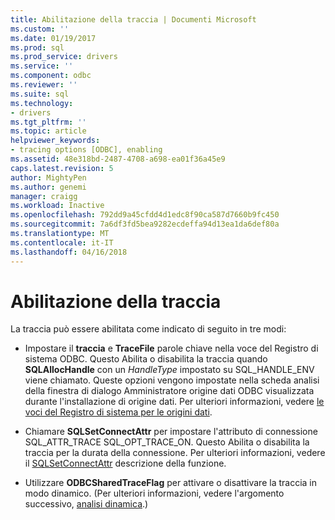 ```yaml
---
title: Abilitazione della traccia | Documenti Microsoft
ms.custom: ''
ms.date: 01/19/2017
ms.prod: sql
ms.prod_service: drivers
ms.service: ''
ms.component: odbc
ms.reviewer: ''
ms.suite: sql
ms.technology:
- drivers
ms.tgt_pltfrm: ''
ms.topic: article
helpviewer_keywords:
- tracing options [ODBC], enabling
ms.assetid: 48e318bd-2487-4708-a698-ea01f36a45e9
caps.latest.revision: 5
author: MightyPen
ms.author: genemi
manager: craigg
ms.workload: Inactive
ms.openlocfilehash: 792dd9a45cfdd4d1edc8f90ca587d7660b9fc450
ms.sourcegitcommit: 7a6df3fd5bea9282ecdeffa94d13ea1da6def80a
ms.translationtype: MT
ms.contentlocale: it-IT
ms.lasthandoff: 04/16/2018
---
```

# <a name="enabling-tracing"></a>Abilitazione della traccia
La traccia può essere abilitata come indicato di seguito in tre modi:  
  
-   Impostare il **traccia** e **TraceFile** parole chiave nella voce del Registro di sistema ODBC. Questo Abilita o disabilita la traccia quando **SQLAllocHandle** con un *HandleType* impostato su SQL_HANDLE_ENV viene chiamato. Queste opzioni vengono impostate nella scheda analisi della finestra di dialogo Amministratore origine dati ODBC visualizzata durante l'installazione di origine dati. Per ulteriori informazioni, vedere [le voci del Registro di sistema per le origini dati](../../../odbc/reference/install/registry-entries-for-data-sources.md).  
  
-   Chiamare **SQLSetConnectAttr** per impostare l'attributo di connessione SQL_ATTR_TRACE SQL_OPT_TRACE_ON. Questo Abilita o disabilita la traccia per la durata della connessione. Per ulteriori informazioni, vedere il [SQLSetConnectAttr](../../../odbc/reference/syntax/sqlsetconnectattr-function.md) descrizione della funzione.  
  
-   Utilizzare **ODBCSharedTraceFlag** per attivare o disattivare la traccia in modo dinamico. (Per ulteriori informazioni, vedere l'argomento successivo, [analisi dinamica](../../../odbc/reference/develop-app/dynamic-tracing.md).)
